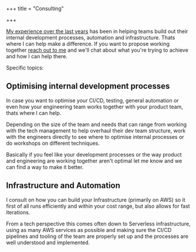 +++
title = "Consulting"

+++

[My experience over the last years](about) has been in helping teams build out their internal development processes, automation and infrastructure. Thats where I can help make a difference. If you want to propose working together [reach out to me](mailto:flo@flomotlik.me) and we'll chat about what you're trying to achieve and how I can help there.

Specific topics:

## Optimising internal development processes

In case you want to optimise your CI/CD, testing, general automation or even how your engineering team works together with your product team, thats where I can help.

Depending on the size of the team and needs that can range from working with the tech management to help overhaul their dev team structure, work with the engineers directly to see where to optimise internal processes or do workshops on different techniques.

Basically if you feel like your development processes or the way product and engineering are working together aren't optimal let me know and we can find a way to make it better.

## Infrastructure and Automation

I consult on how you can build your Infrastructure (primarily on AWS) so it first of all runs efficiently and within your cost range, but also allows for fast iterations.

From a tech perspective this comes often down to Serverless infrastructure, using as many AWS services as possible and making sure the CI/CD pipelines and tooling of the team are properly set up and the processes are well understood and implemented.